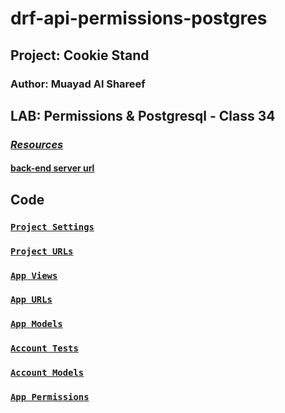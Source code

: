 # drf-api-permissions-postgres


## Project: Cookie Stand

### Author: Muayad Al Shareef

## LAB: Permissions & Postgresql - Class 34

### [_Resources_](https://canvas.instructure.com/courses/4839248/assignments/30188507)
#### [back-end server url](https://sugar-rush-api.herokuapp.com/api/v1/sugar_rush/)
#### <!-- front-end application (when applicable) -->

[//]: # (Setup)

[//]: # (.env requirements &#40;where applicable&#41;)

[//]: # (i.e.)

[//]: # ()
[//]: # (PORT - Port Number)

[//]: # (DATABASE_URL - URL to the running Postgres instance/db)

[//]: # (How to initialize/run your application &#40;where applicable&#41;)

## Code

### [`Project Settings`](books_library/settings.py)

### [`Project URLs`](books_library/urls.py)

### [`App Views`](books/views.py)

### [`App URLs`](books/urls.py)

### [`App Models`](books/models.py)

### [`Account Tests`](books/tests.py)

### [`Account Models`](books/models.py)

### [`App Permissions`](books/permissions.py)

[//]: # ([Test]&#40;./tests/test_series.py&#41;)

[//]: # (How to use your library &#40;where applicable&#41;)

[//]: # (Tests)

[//]: # (How do you run tests?)

[//]: # (Any tests of note?)

[//]: # (Describe any tests that you did not complete, skipped, etc)
